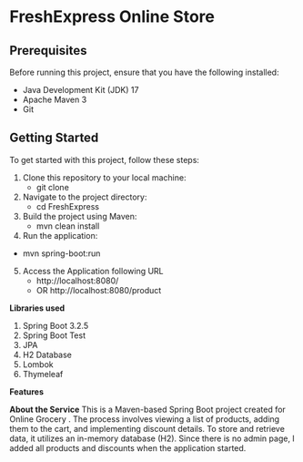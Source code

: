 # FreshExpress Online Store

## Prerequisites
Before running this project, ensure that you have the following installed:

- Java Development Kit (JDK) 17
- Apache Maven 3
- Git


## Getting Started
To get started with this project, follow these steps:
1) Clone this repository to your local machine:
   - git clone <repository-url>
2) Navigate to the project directory:
   - cd FreshExpress
3) Build the project using Maven:
   - mvn clean install
4) Run the application:
  - mvn spring-boot:run
5) Access the Application following URL
   - http://localhost:8080/
   - OR http://localhost:8080/product

**Libraries used**
1) Spring Boot 3.2.5
2) Spring Boot Test
3) JPA
4) H2 Database
5) Lombok
6) Thymeleaf

**Features**

**About the Service**
This is a Maven-based Spring Boot project created for Online Grocery .
The process involves viewing a list of products, adding them to the cart, and implementing discount details. To store and retrieve data, it utilizes an in-memory database (H2).
Since there is no admin page, I added all products and discounts when the application started.
